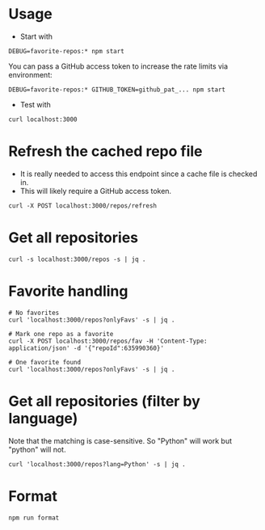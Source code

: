 # Usage

- Start with
```
DEBUG=favorite-repos:* npm start
```

You can pass a GitHub access token to increase the rate limits via environment:
```
DEBUG=favorite-repos:* GITHUB_TOKEN=github_pat_... npm start
```

- Test with
```
curl localhost:3000
```

# Refresh the cached repo file

- It is really needed to access this endpoint since a cache file is checked in. 
- This will likely require a GitHub access token.

```
curl -X POST localhost:3000/repos/refresh
```

# Get all repositories

```
curl -s localhost:3000/repos -s | jq .
```

# Favorite handling

```
# No favorites
curl 'localhost:3000/repos?onlyFavs' -s | jq .

# Mark one repo as a favorite
curl -X POST localhost:3000/repos/fav -H 'Content-Type: application/json' -d '{"repoId":635990360}'

# One favorite found
curl 'localhost:3000/repos?onlyFavs' -s | jq .
```

# Get all repositories (filter by language)

Note that the matching is case-sensitive. So "Python" will work but "python" will not.

```
curl 'localhost:3000/repos?lang=Python' -s | jq .
```

# Format

```
npm run format
```
